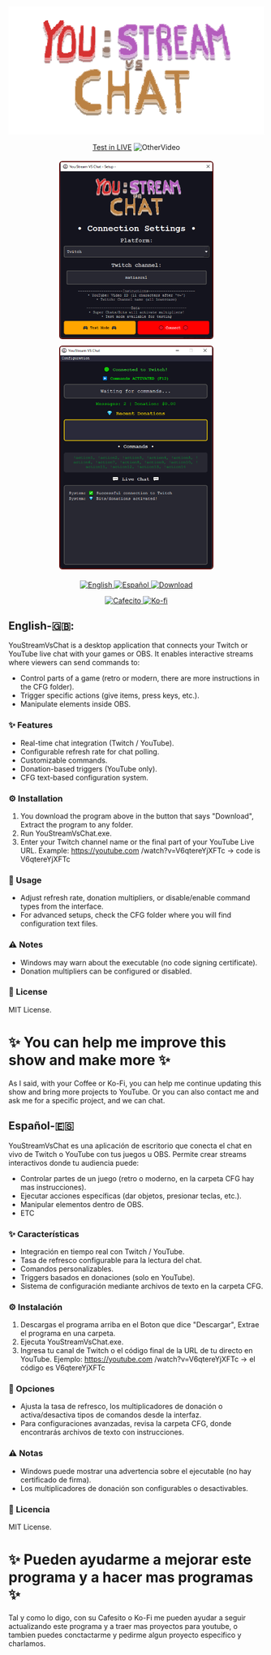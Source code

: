<div align="center">
  
![ui](/res/Titlegit.png)

[Test in LIVE](https://www.youtube.com/watch?v=_KqlfxALWTI)
![OtherVideo](res/Veracidad.gif)

</div>

<div align="center">
  <img src="/res/Img_2.PNG" width="300" style="border:2px solid #500; border-radius:6px; margin:5px;">
  <img src="/res/Img_3.PNG" width="300" style="border:2px solid #500; border-radius:6px; margin:5px;">
</div>

<p align="center">
  <a href="#english-">
    <img src="https://img.shields.io/badge/Language-English-blue?style=for-the-badge" alt="English" />
  </a>
  <a href="#español-">
    <img src="https://img.shields.io/badge/Idioma-Español-green?style=for-the-badge" alt="Español" />
  </a>
  <a href="https://github.com/MatyRN/You-StreamVsChat/releases/download/V1.0.1/YouStreamVSChat.1.0.1.zip"> 
    <img src="https://img.shields.io/badge/⬇️-Download-red?style=for-the-badge" alt="Download" />
  </a>
</p>
<p align="center">
  <a href="https://cafecito.app/matiasrn" target="_blank">
    <img src="https://img.shields.io/badge/☕-Invitar%20un%20Cafecito-orange?style=for-the-badge&logo=cafecito" alt="Cafecito" />
  </a>
  <a href="https://ko-fi.com/matiasrn" target="_blank">
    <img src="https://img.shields.io/badge/☕-Buy%20Me%20a%20Coffee-orange?style=for-the-badge&logo=ko-fi" alt="Ko-fi" />
  </a>
</p>

## English-🇬🇧:
YouStreamVsChat is a desktop application that connects your Twitch or YouTube live chat with your games or OBS.
It enables interactive streams where viewers can send commands to:

- Control parts of a game (retro or modern, there are more instructions in the CFG folder).
- Trigger specific actions (give items, press keys, etc.).
- Manipulate elements inside OBS.

### ✨ Features

- Real-time chat integration (Twitch / YouTube).
- Configurable refresh rate for chat polling.
- Customizable commands.
- Donation-based triggers (YouTube only).
- CFG text-based configuration system.

### ⚙️ Installation

1. You download the program above in the button that says "Download", Extract the program to any folder.
2. Run YouStreamVsChat.exe.
3. Enter your Twitch channel name or the final part of your YouTube Live URL. Example: https://youtube.com /watch?v=V6qtereYjXFTc → code is V6qtereYjXFTc

### 🚀 Usage

- Adjust refresh rate, donation multipliers, or disable/enable command types from the interface.
- For advanced setups, check the CFG folder where you will find configuration text files.

### ⚠️ Notes

- Windows may warn about the executable (no code signing certificate).
- Donation multipliers can be configured or disabled.

### 📜 License

 MIT License.

# ✨ You can help me improve this show and make more ✨
As I said, with your Coffee or Ko-Fi, you can help me continue updating this show and bring more projects to YouTube. Or you can also contact me and ask me for a specific project, and we can chat.

## Español-🇪🇸

YouStreamVsChat es una aplicación de escritorio que conecta el chat en vivo de Twitch o YouTube con tus juegos u OBS.
Permite crear streams interactivos donde tu audiencia puede:

- Controlar partes de un juego (retro o moderno, en la carpeta CFG hay mas instrucciones).
- Ejecutar acciones específicas (dar objetos, presionar teclas, etc.).
- Manipular elementos dentro de OBS.
- ETC

### ✨ Características

- Integración en tiempo real con Twitch / YouTube.
- Tasa de refresco configurable para la lectura del chat.
- Comandos personalizables.
- Triggers basados en donaciones (solo en YouTube).
- Sistema de configuración mediante archivos de texto en la carpeta CFG.

### ⚙️ Instalación

1. Descargas el programa arriba en el Boton que dice "Descargar", Extrae el programa en una carpeta.
2. Ejecuta YouStreamVsChat.exe.
3. Ingresa tu canal de Twitch o el código final de la URL de tu directo en YouTube. Ejemplo: https://youtube.com /watch?v=V6qtereYjXFTc → el código es V6qtereYjXFTc

### 🚀 Opciones

- Ajusta la tasa de refresco, los multiplicadores de donación o activa/desactiva tipos de comandos desde la interfaz.
- Para configuraciones avanzadas, revisa la carpeta CFG, donde encontrarás archivos de texto con instrucciones.

### ⚠️ Notas

- Windows puede mostrar una advertencia sobre el ejecutable (no hay certificado de firma).
- Los multiplicadores de donación son configurables o desactivables.

### 📜 Licencia

MIT License.

# ✨ Pueden ayudarme a mejorar este programa y a hacer mas programas ✨
Tal y como lo digo, con su Cafesito o Ko-Fi me pueden ayudar a seguir actualizando este programa y a traer mas proyectos para youtube, o tambien puedes conctactarme y pedirme algun proyecto especifico y charlamos.
